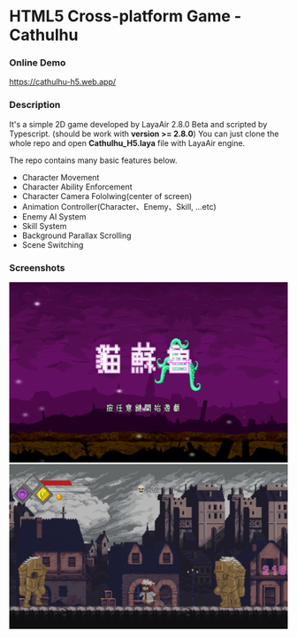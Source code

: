 # HTML5 Cross-platform Game - Cathulhu

### Online Demo
<https://cathulhu-h5.web.app/>
### Description
It's a simple 2D game developed by LayaAir 2.8.0 Beta and scripted by Typescript.
(should be work with **version >= 2.8.0**)
You can just clone the whole repo and open **Cathulhu_H5.laya** file with LayaAir engine.

The repo contains many basic features below.
+ Character Movement 
+ Character Ability Enforcement 
+ Character Camera Fololwing(center of screen)
+ Animation Controller(Character、Enemy、Skill, ...etc)
+ Enemy AI System
+ Skill System
+ Background Parallax Scrolling
+ Scene Switching

### Screenshots
![image](https://github.com/NeeeeT/Cathulhu_H5/blob/master/title.jpg)
![image](https://github.com/NeeeeT/Cathulhu_H5/blob/master/title2.png)
